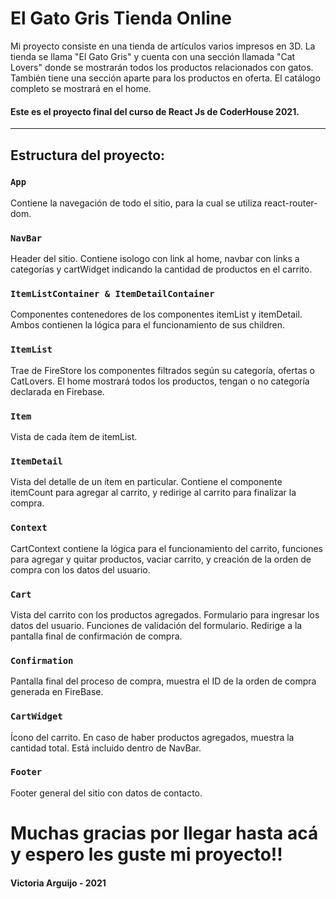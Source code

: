 # El Gato Gris Tienda Online

Mi proyecto consiste en una tienda de artículos varios impresos en 3D. La tienda se llama "El Gato Gris" y cuenta con una sección llamada "Cat Lovers" donde se mostrarán todos los productos relacionados con gatos. También tiene una sección aparte para los productos en oferta. El catálogo completo se mostrará en el home. 

#### Este es el proyecto final del curso de React Js de CoderHouse 2021.
----------------------------------------------------

## Estructura del proyecto:

### `App`

Contiene la navegación de todo el sitio, para la cual se utiliza react-router-dom.

### `NavBar`

Header del sitio. Contiene isologo con link al home, navbar con links a categorías y cartWidget indicando la cantidad de productos en el carrito.

### `ItemListContainer & ItemDetailContainer`

Componentes contenedores de los componentes itemList y itemDetail. Ambos contienen la lógica para el funcionamiento de sus children.

### `ItemList`

Trae de FireStore los componentes filtrados según su categoría, ofertas o CatLovers. El home mostrará todos los productos, tengan o no categoría declarada en Firebase.

### `Item`

Vista de cada ítem de itemList.

### `ItemDetail`

Vista del detalle de un ítem en particular. Contiene el componente itemCount para agregar al carrito, y redirige al carrito para finalizar la compra. 

### `Context`

CartContext contiene la lógica para el funcionamiento del carrito, funciones para agregar y quitar productos, vaciar carrito, y creación de la orden de compra con los datos del usuario.

### `Cart`

Vista del carrito con los productos agregados. Formulario para ingresar los datos del usuario. Funciones de validación del formulario. Redirige a la pantalla final de confirmación de compra. 

### `Confirmation`

Pantalla final del proceso de compra, muestra el ID de la orden de compra generada en FireBase.

### `CartWidget`

Ícono del carrito. En caso de haber productos agregados, muestra la cantidad total. Está incluido dentro de NavBar.

### `Footer`

Footer general del sitio con datos de contacto. 

# Muchas gracias por llegar hasta acá y espero les guste mi proyecto!!

#### Victoria Arguijo - 2021
